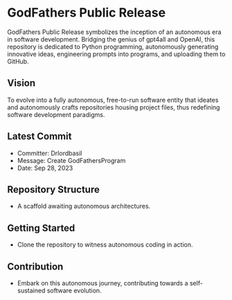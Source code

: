 # GodFathers Public Release

GodFathers Public Release symbolizes the inception of an autonomous era in software development. Bridging the genius of gpt4all and OpenAI, this repository is dedicated to Python programming, autonomously generating innovative ideas, engineering prompts into programs, and uploading them to GitHub.

## Vision
To evolve into a fully autonomous, free-to-run software entity that ideates and autonomously crafts repositories housing project files, thus redefining software development paradigms.

## Latest Commit
- Committer: Drlordbasil
- Message: Create GodFathersProgram
- Date: Sep 28, 2023

## Repository Structure
- A scaffold awaiting autonomous architectures.

## Getting Started
- Clone the repository to witness autonomous coding in action.

## Contribution
- Embark on this autonomous journey, contributing towards a self-sustained software evolution.
